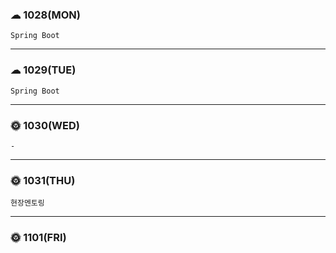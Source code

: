 ### ☁ 1028(MON)
    Spring Boot
---

### ☁ 1029(TUE)
    Spring Boot
---

### 🌞 1030(WED)
    -
---

### 🌞 1031(THU)
    현장멘토링

---

### 🌞 1101(FRI)


    
    
